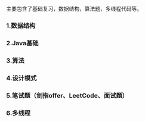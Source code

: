 主要包含了基础复习，数据结构，算法题，多线程代码等。
### 1.数据结构  
### 2.Java基础   
### 3.算法   
### 4.设计模式
### 5.笔试题（剑指offer、LeetCode、面试题）
### 6.多线程